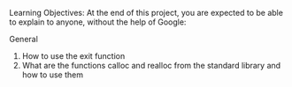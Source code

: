 Learning Objectives:
At the end of this project, you are expected to be able to explain to anyone, without the help of Google:

General
1. How to use the exit function
2. What are the functions calloc and realloc from the standard library and how to use them
